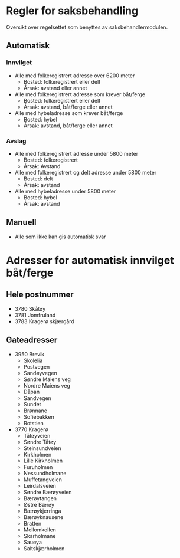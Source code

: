 # Regler for saksbehandling

Oversikt over regelsettet som benyttes av saksbehandlermodulen.

## Automatisk

### Innvilget
- Alle med folkeregistrert adresse over 6200 meter
  - Bosted: folkeregistrert eller delt
  - Årsak: avstand eller annet
- Alle med folkeregistrert adresse som krever båt/ferge
  - Bosted: folkeregistrert eller delt
  - Årsak: avstand, båt/ferge eller annet
- Alle med hybeladresse som krever båt/ferge
  - Bosted: hybel
  - Årsak: avstand, båt/ferge eller annet

### Avslag
- Alle med folkeregistrert adresse under 5800 meter
  - Bosted: folkeregistrert
  - Årsak: Avstand
- Alle med folkeregistrert og delt adresse under 5800 meter
  - Bosted: delt
  - Årsak: avstand
- Alle med hybeladresse under 5800 meter
  - Bosted: hybel
  - Årsak: avstand

## Manuell
- Alle som ikke kan gis automatisk svar

# Adresser for automatisk innvilget båt/ferge

## Hele postnummer
- 3780 Skåtøy
- 3781 Jomfruland
- 3783 Kragerø skjærgård

## Gateadresser
- 3950 Brevik
  - Skolelia
  - Postvegen
  - Sandøyvegen
  - Søndre Maiens veg
  - Nordre Maiens veg
  - Dåpan
  - Sandvegen
  - Sundet
  - Brønnane
  - Sofiebakken
  - Rotstien
- 3770 Kragerø
  - Tåtøyveien
  - Søndre Tåtøy
  - Steinsundveien
  - Kirkholmen
  - Lille Kirkholmen
  - Furuholmen
  - Nessundholmane
  - Muffetangveien
  - Leirdalsveien
  - Søndre Bærøyveien
  - Bærøytangen
  - Østre Bærøy
  - Bærøykjerringa
  - Bærøyknausene
  - Bratten
  - Mellomkollen
  - Skarholmane
  - Sauøya
  - Saltskjærholmen